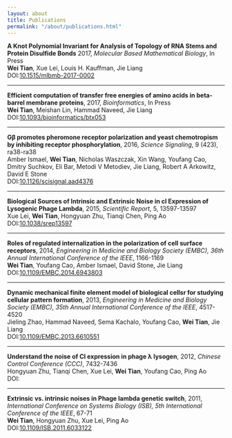 ```yaml
---
layout: about
title: Publications
permalink: "/about/publications.html"
---
```

**A Knot Polynomial Invariant for Analysis of Topology of RNA Stems and Protein Disulfide Bonds**
2017, *Molecular Based Mathematical Biology*, In Press  
**Wei Tian**, Xue Lei, Louis H. Kauffman, Jie Liang  
DOI:[10.1515/mlbmb-2017-0002](https://doi.org/10.1515/mlbmb-2017-0002)

---
**Efficient computation of transfer free energies of amino acids
in beta-barrel membrane proteins**,
2017, *Bioinformatics*, In Press  
**Wei Tian**, Meishan Lin, Hammad Naveed, Jie Liang  
DOI:[10.1093/bioinformatics/btx053](https://doi.org/10.1093/bioinformatics/btx053)

---
**Gβ promotes pheromone receptor polarization and yeast chemotropism
by inhibiting receptor phosphorylation**,
2016, *Science Signaling*, 9 (423), ra38-ra38  
Amber Ismael, **Wei Tian**, Nicholas Waszczak, Xin Wang, Youfang Cao,
Dmitry Suchkov, Eli Bar, Metodi V Metodiev, Jie Liang, Robert A Arkowitz, David E Stone  
DOI:[10.1126/scisignal.aad4376](https://doi.org/10.1126/scisignal.aad4376)

---
**Biological Sources of Intrinsic and Extrinsic Noise
in cI Expression of Lysogenic Phage Lambda**,
2015, *Scientific Report*, 5, 13597-13597  
Xue Lei, **Wei Tian**, Hongyuan Zhu, Tianqi Chen, Ping Ao  
DOI:[10.1038/srep13597](https://doi.org/10.1038/srep13597)

---
**Roles of regulated internalization in the polarization of cell surface receptors**,
2014, *Engineering in Medicine and Biology Society (EMBC),
36th Annual International Conference of the IEEE*, 1166-1169  
**Wei Tian**, Youfang Cao, Amber Ismael, David Stone, Jie Liang  
DOI:[10.1109/EMBC.2014.6943803](https://doi.org/10.1109/EMBC.2014.6943803)

---
**Dynamic mechanical finite element model of biological cellsr
 for studying cellular pattern formation**,
2013, *Engineering in Medicine and Biology Society (EMBC),
35th Annual International Conference of the IEEE*, 4517-4520  
Jieling Zhao, Hammad Naveed, Sema Kachalo, Youfang Cao, **Wei Tian**, Jie Liang  
DOI:[10.1109/EMBC.2013.6610551](https://doi.org/10.1109/EMBC.2013.6610551)

---
**Understand the noise of CI expression in phage λ lysogen**,
2012, *Chinese Control Conference (CCC)*, 7432-7436  
Hongyuan Zhu, Tianqi Chen, Xue Lei, **Wei Tian**, Youfang Cao, Ping Ao  
DOI:[]()

---
**Extrinsic vs. intrinsic noises in Phage lambda genetic switch**,
2011, *International Conference on Systems Biology (ISB),
5th International Conference of the IEEE*, 67-71  
**Wei Tian**, Hongyuan Zhu, Xue Lei, Ping Ao  
DOI:[10.1109/ISB.2011.6033122](https://doi.org/10.1109/ISB.2011.6033122)

